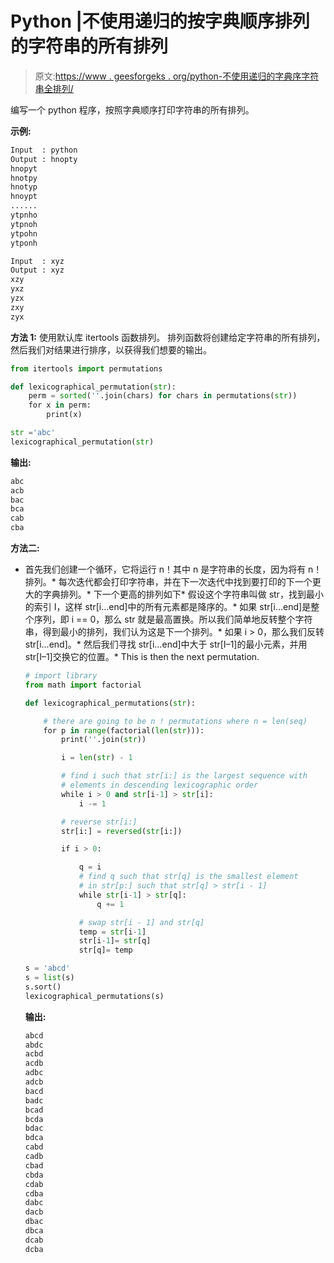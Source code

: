 # Python |不使用递归的按字典顺序排列的字符串的所有排列

> 原文:[https://www . geesforgeks . org/python-不使用递归的字典序字符串全排列/](https://www.geeksforgeeks.org/python-all-permutations-of-a-string-in-lexicographical-order-without-using-recursion/)

编写一个 python 程序，按照字典顺序打印字符串的所有排列。

**示例:**

```py
Input  : python
Output : hnopty
hnopyt
hnotpy
hnotyp
hnoypt
......
ytpnho
ytpnoh
ytpohn
ytponh

Input  : xyz
Output : xyz
xzy
yxz
yzx
zxy
zyx

```

**方法 1:**
使用默认库 itertools 函数排列。
排列函数将创建给定字符串的所有排列，然后我们对结果进行排序，以获得我们想要的输出。

```py
from itertools import permutations

def lexicographical_permutation(str):
    perm = sorted(''.join(chars) for chars in permutations(str))
    for x in perm:
        print(x)

str ='abc'
lexicographical_permutation(str)
```

**输出:**

```py
abc
acb
bac
bca
cab
cba
```

**方法二:**

*   首先我们创建一个循环，它将运行 n！其中 n 是字符串的长度，因为将有 n！排列。*   每次迭代都会打印字符串，并在下一次迭代中找到要打印的下一个更大的字典排列。*   下一个更高的排列如下*   假设这个字符串叫做 str，找到最小的索引 I，这样 str[i…end]中的所有元素都是降序的。*   如果 str[i…end]是整个序列，即 i == 0，那么 str 就是最高置换。所以我们简单地反转整个字符串，得到最小的排列，我们认为这是下一个排列。*   如果 i > 0，那么我们反转 str[i…end]。*   然后我们寻找 str[i…end]中大于 str[I–1]的最小元素，并用 str[I–1]交换它的位置。*   This is then the next permutation.

    ```py
    # import library
    from math import factorial

    def lexicographical_permutations(str):

        # there are going to be n ! permutations where n = len(seq)
        for p in range(factorial(len(str))):         
            print(''.join(str))  

            i = len(str) - 1

            # find i such that str[i:] is the largest sequence with
            # elements in descending lexicographic order
            while i > 0 and str[i-1] > str[i]:       
                i -= 1

            # reverse str[i:]
            str[i:] = reversed(str[i:]) 

            if i > 0:

                q = i
                # find q such that str[q] is the smallest element
                # in str[p:] such that str[q] > str[i - 1]
                while str[i-1] > str[q]:  
                    q += 1

                # swap str[i - 1] and str[q]
                temp = str[i-1] 
                str[i-1]= str[q]
                str[q]= temp

    s = 'abcd'
    s = list(s)
    s.sort()
    lexicographical_permutations(s)
    ```

    **输出:**

    ```py
    abcd
    abdc
    acbd
    acdb
    adbc
    adcb
    bacd
    badc
    bcad
    bcda
    bdac
    bdca
    cabd
    cadb
    cbad
    cbda
    cdab
    cdba
    dabc
    dacb
    dbac
    dbca
    dcab
    dcba
    ```